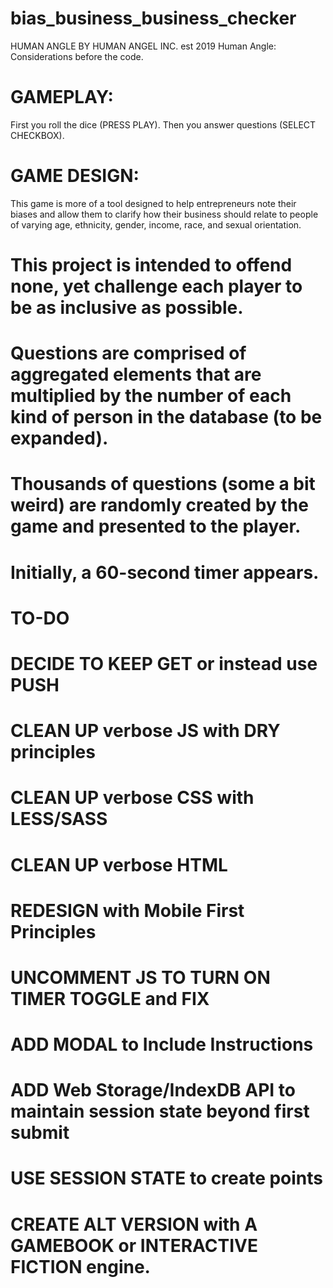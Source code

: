 # bias_business_business_checker
HUMAN ANGLE BY HUMAN ANGEL INC. est 2019 Human Angle: Considerations before the code.
# GAMEPLAY: 
First you roll the dice (PRESS PLAY). Then you answer questions (SELECT CHECKBOX).
#	GAME DESIGN: 
This game is more of a tool designed to help entrepreneurs note their biases and allow them to clarify how their business should relate to people of varying age, ethnicity, gender, income, race, and sexual orientation. 
# This project is intended to offend none, yet challenge each player to be as inclusive as possible. 
# Questions are comprised of aggregated elements that are multiplied by the number of each kind of person in the database (to be expanded). 
# Thousands of questions (some a bit weird) are randomly created by the game and presented to the player.
# Initially, a 60-second timer appears.

# TO-DO
# DECIDE TO KEEP GET or instead use PUSH 
# CLEAN UP verbose JS with DRY principles
# CLEAN UP verbose CSS with LESS/SASS
# CLEAN UP verbose HTML
# REDESIGN with Mobile First Principles
# UNCOMMENT JS TO TURN ON TIMER TOGGLE and FIX
# ADD MODAL to Include Instructions
# ADD Web Storage/IndexDB API to maintain session state beyond first submit
# USE SESSION STATE to create points
# CREATE ALT VERSION with A GAMEBOOK or INTERACTIVE FICTION engine.
